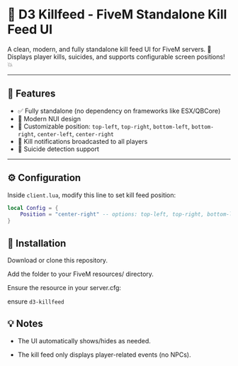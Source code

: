 # 🔫 D3 Killfeed - FiveM Standalone Kill Feed UI

A clean, modern, and fully standalone kill feed UI for FiveM servers. 🎯  
Displays player kills, suicides, and supports configurable screen positions! 💥

---

## 🧰 Features

- ✅ Fully standalone (no dependency on frameworks like ESX/QBCore)
- 🎨 Modern NUI design
- 📌 Customizable position: `top-left`, `top-right`, `bottom-left`, `bottom-right`, `center-left`, `center-right`
- 💬 Kill notifications broadcasted to all players
- 🔫 Suicide detection support

---

## ⚙️ Configuration

Inside `client.lua`, modify this line to set kill feed position:

```lua
local Config = {
    Position = "center-right" -- options: top-left, top-right, bottom-left, bottom-right, center-left, center-right
}
```


## 🚀 Installation
Download or clone this repository.

Add the folder to your FiveM resources/ directory.

Ensure the resource in your server.cfg:

ensure `d3-killfeed`



## 💡 Notes
 - The UI automatically shows/hides as needed.

 - The kill feed only displays player-related events (no NPCs).


